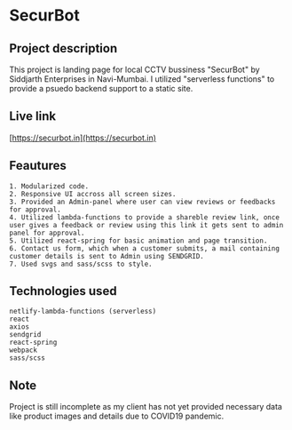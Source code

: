 # SecurBot

## Project description

This project is landing page for local CCTV bussiness "SecurBot" by Siddjarth Enterprises in Navi-Mumbai. I utilized "serverless functions" to provide a psuedo backend support to a static site.

## Live link

[https://securbot.in](https://securbot.in)

## Feautures

```
1. Modularized code.
2. Responsive UI accross all screen sizes.
3. Provided an Admin-panel where user can view reviews or feedbacks for approval.
4. Utilized lambda-functions to provide a shareble review link, once user gives a feedback or review using this link it gets sent to admin panel for approval.
5. Utilized react-spring for basic animation and page transition.
6. Contact us form, which when a customer submits, a mail containing customer details is sent to Admin using SENDGRID.
7. Used svgs and sass/scss to style.

```

## Technologies used

```
netlify-lambda-functions (serverless)
react
axios
sendgrid
react-spring
webpack
sass/scss
```

## Note

Project is still incomplete as my client has not yet provided necessary data like product images and details due to COVID19 pandemic.

